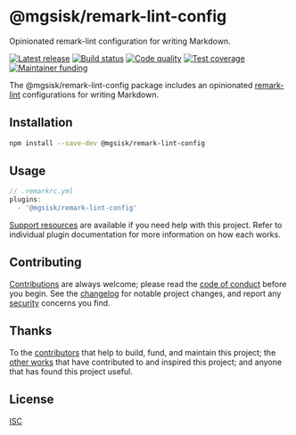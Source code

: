# @mgsisk/remark-lint-config

Opinionated remark-lint configuration for writing Markdown.

[![Latest release][badge-release]][url-release]
[![Build status][badge-build]][url-build]
[![Code quality][badge-quality]][url-codacy]
[![Test coverage][badge-coverage]][url-codacy]
[![Maintainer funding][badge-funding]][url-funding]

The @mgsisk/remark-lint-config package includes an opinionated [remark-lint][]
configurations for writing Markdown.

## Installation

```sh
npm install --save-dev @mgsisk/remark-lint-config
```

## Usage

```js
// .remarkrc.yml
plugins:
  - '@mgsisk/remark-lint-config'
```

[Support resources][] are available if you need help with this project. Refer to
individual plugin documentation for more information on how each works.

## Contributing

[Contributions][] are always welcome; please read the [code of conduct][]
before you begin. See the [changelog][] for notable project changes, and report
any [security][] concerns you find.

## Thanks

To the [contributors][] that help to build, fund, and maintain this project;
the [other works][] that have contributed to and inspired this project; and
anyone that has found this project useful.

## License

[ISC][]

[badge-build]: https://img.shields.io/travis/com/mgsisk/remark-lint-config
[badge-coverage]: https://img.shields.io/codacy/coverage/368f6b6ae2f74c3e9f04550afd8820ce
[badge-funding]: https://img.shields.io/liberapay/receives/mgsisk
[badge-quality]: https://img.shields.io/codacy/grade/368f6b6ae2f74c3e9f04550afd8820ce
[badge-release]: https://img.shields.io/github/v/tag/mgsisk/remark-lint-config?sort=semver
[changelog]: CHANGELOG.md
[code of conduct]: CODE_OF_CONDUCT.md
[contributions]: CONTRIBUTING.md
[contributors]: AUTHORS.md
[isc]: LICENSE.md
[other works]: THANKS.md
[remark-lint]: https://github.com/remarkjs/remark-lint
[security]: SECURITY.md
[support resources]: SUPPORT.md
[url-build]: https://travis-ci.com/mgsisk/remark-lint-config
[url-codacy]: https://app.codacy.com/gh/mgsisk/remark-lint-config
[url-funding]: CONTRIBUTING.md#funding
[url-release]: https://github.com/mgsisk/remark-lint-config/releases

